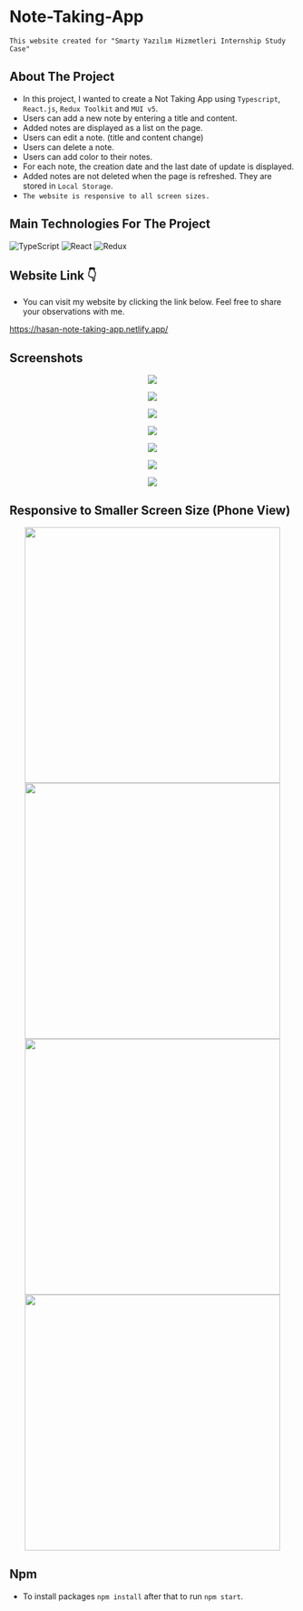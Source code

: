 # Note-Taking-App

`This website created for "Smarty Yazılım Hizmetleri Internship Study Case"`

## About The Project
* In this project, I wanted to create a Not Taking App using `Typescript`, `React.js`, `Redux Toolkit` and `MUI v5`.
* Users can add a new note by entering a title and content.
* Added notes are displayed as a list on the page.
* Users can edit a note. (title and content change)
* Users can delete a note.
* Users can add color to their notes.
* For each note, the creation date and the last date of update is displayed.
* Added notes are not deleted when the page is refreshed. They are stored in `Local Storage`.
* `The website is responsive to all screen sizes.`

## Main Technologies For The Project
![TypeScript](https://img.shields.io/badge/typescript-%23007ACC.svg?style=for-the-badge&logo=typescript&logoColor=white)
![React](https://img.shields.io/badge/react-%2320232a.svg?style=for-the-badge&logo=react&logoColor=%2361DAFB)
![Redux](https://img.shields.io/badge/redux-%23593d88.svg?style=for-the-badge&logo=redux&logoColor=white)

## Website Link 👇
* You can visit my website by clicking the link below.
Feel free to share your observations with me.

https://hasan-note-taking-app.netlify.app/

## Screenshots
<div align="center">

<img src="https://github.com/ysnhasan1/Note-Taking-App/assets/102024926/295bc4fe-263c-46ed-b7ea-aa3b1d4e704f"><br />

<img src="https://github.com/ysnhasan1/Note-Taking-App/assets/102024926/6f5fb7d8-de8f-422d-8405-b787cf645fca"><br />

<img src="https://github.com/ysnhasan1/Note-Taking-App/assets/102024926/1e6d8311-4392-41fa-9ae5-2a9dab0846aa"><br />

<img src="https://github.com/ysnhasan1/Note-Taking-App/assets/102024926/509d5c07-5c87-494d-88aa-ea3ded06aca0"><br />

<img src="https://github.com/ysnhasan1/Note-Taking-App/assets/102024926/991ab923-e364-40eb-b48c-dbd05f826e02"><br />

<img src="https://github.com/ysnhasan1/Note-Taking-App/assets/102024926/d1b9a7d9-a745-4282-bc3a-c1b83c00658e"><br />

<img src="https://github.com/ysnhasan1/Note-Taking-App/assets/102024926/4aef6e76-eb69-495e-a8e4-dde139525955"><br />
</div>

## Responsive to Smaller Screen Size (Phone View)
<div align="center">
<img src="https://github.com/ysnhasan1/Note-Taking-App/assets/102024926/0d02bee6-bd16-4ae1-93d6-64e5dc4b0a7f" height="450">

<img src="https://github.com/ysnhasan1/Note-Taking-App/assets/102024926/6caa66dc-62a9-4eeb-b4bb-72b688664f97" height="450">

</br> 

<img src="https://github.com/ysnhasan1/Note-Taking-App/assets/102024926/5160b488-9c8b-47b9-b813-333170cb1f55" height="450">

<img src="https://github.com/ysnhasan1/Note-Taking-App/assets/102024926/875b0374-41ba-4c03-bb3b-20cdd5807d64" height="450">
</div>

## Npm
* To install packages `npm install` after that to run `npm start`.
